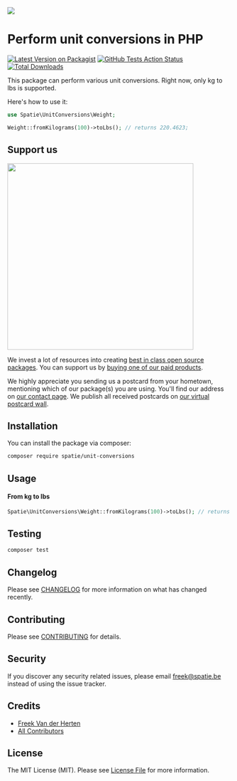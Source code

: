 
[<img src="https://github-ads.s3.eu-central-1.amazonaws.com/support-ukraine.svg?t=1" />](https://supportukrainenow.org)

# Perform unit conversions in PHP

[![Latest Version on Packagist](https://img.shields.io/packagist/v/spatie/unit-conversions.svg?style=flat-square)](https://packagist.org/packages/spatie/unit-conversions)
[![GitHub Tests Action Status](https://img.shields.io/github/workflow/status/spatie/unit-conversions/run-tests?label=tests)](https://github.com/spatie/unit-conversions/actions?query=workflow%3Arun-tests+branch%3Amaster)
[![Total Downloads](https://img.shields.io/packagist/dt/spatie/unit-conversions.svg?style=flat-square)](https://packagist.org/packages/spatie/unit-conversions)

This package can perform various unit conversions. Right now, only kg to lbs is supported.

Here's how to use it:

```php
use Spatie\UnitConversions\Weight;

Weight::fromKilograms(100)->toLbs(); // returns 220.4623;
```

## Support us

[<img src="https://github-ads.s3.eu-central-1.amazonaws.com/unit-conversions.jpg?t=1" width="419px" />](https://spatie.be/github-ad-click/unit-conversions)

We invest a lot of resources into creating [best in class open source packages](https://spatie.be/open-source). You can support us by [buying one of our paid products](https://spatie.be/open-source/support-us).

We highly appreciate you sending us a postcard from your hometown, mentioning which of our package(s) you are using. You'll find our address on [our contact page](https://spatie.be/about-us). We publish all received postcards on [our virtual postcard wall](https://spatie.be/open-source/postcards).

## Installation

You can install the package via composer:

```bash
composer require spatie/unit-conversions
```

## Usage

#### From kg to lbs

```php
Spatie\UnitConversions\Weight::fromKilograms(100)->toLbs(); // returns 220.4623;
```

## Testing

``` bash
composer test
```

## Changelog

Please see [CHANGELOG](CHANGELOG.md) for more information on what has changed recently.

## Contributing

Please see [CONTRIBUTING](CONTRIBUTING.md) for details.

## Security

If you discover any security related issues, please email freek@spatie.be instead of using the issue tracker.

## Credits

- [Freek Van der Herten](https://github.com/freekmurze)
- [All Contributors](../../contributors)

## License

The MIT License (MIT). Please see [License File](LICENSE.md) for more information.
